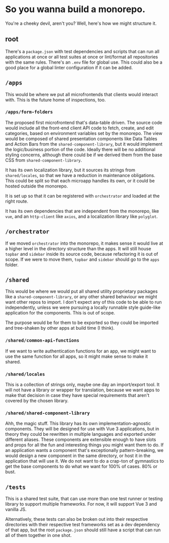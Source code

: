 # So you wanna build a monorepo.

You're a cheeky devil, aren't you? Well, here's how we might structure it.

## root

There's a `package.json` with test dependencies and scripts that can run all applications at once or all test suites at once or lint/format all repositories with the same rules. There's an `.env` file for global use. This could also be a good place for a global linter configuration if it can be added.

## `/apps`

This would be where we put all microfrontends that clients would interact with. This is the future home of inspections, too.

### `/apps/form-folders`

The proposed first microfrontend that's data-table driven. The source code would include all the front-end client API code to fetch, create, and edit categories, based on environment variables set by the monorepo. The view would be composed of shared presentation components like Data Tables and Action Bars from the `shared-component-library`, but it would implement the logic/business portion of the code. Ideally there will be no additional styling concerns, although there could be if we derived them from the base CSS from `shared-component-library`.

It has its own localization library, but it sources its strings from `shared/locales`, so that we have a reduction in maintenance obligations. This could be split so that each microapp handles its own, or it could be hosted outside the monorepo.

It is set up so that it can be registered with `orchestrator` and loaded at the right route.

It has its own dependencies that are independent from the monorepo, like `vue`, and an `http-client` like `axios`, and a localization library like `polyglot`.

## `/orchestrator`

If we moved `orchestrator` into the monorepo, it makes sense it would live at a higher level in the directory structure than the apps. It will still house `topbar` and `sidebar` inside its source code, because refactoring it is out of scope. If we were to move them, `topbar` and `sidebar` should go to the `apps` folder.

## `/shared`

This would be where we would put all shared utility proprietary packages like a `shared-component-library`, or any other shared behaviour we might want other repos to import. I don't expect any of this code to be able to run independently, unless we were pursuing a locally runnable style guide-like application for the components. This is out of scope.

The purpose would be for them to be exported so they could be imported and tree-shaken by other apps at build time (I think).

### `/shared/common-api-functions`

If we want to write authentication functions for an app, we might want to use the same function for all apps, so it might make sense to make it shared.

### `/shared/locales`

This is a collection of strings only, maybe one day an import/export tool. It will not have a library or wrapper for translation, because we want apps to make that decision in case they have special requirements that aren't covered by the chosen library.

### `/shared/shared-component-library`

Ahh, the magic stuff. This library has its own implementation-agnostic components. They will be designed for use with Vue 3 applications, but in theory they could be rewritten in multiple languages and exported under different aliases. These components are extensible enough to have slots and props for all the fun and interesting things you might want them to do. If an application wants a component that's exceptionally pattern-breaking, we would design a new component in the same directory, or host it in the application that will use it. We do not want to do a crap-ton of gymnastics to get the base components to do what we want for 100% of cases. 80% or bust.

## `/tests`

This is a shared test suite, that can use more than one test runner or testing library to support multiple frameworks. For now, it will support Vue 3 and vanilla JS. 

Alternatively, these tests can also be broken out into their respective directories with their respective test frameworks set as a dev dependency of that app, but the root `package.json` should still have a script that can run all of them together in one shot.